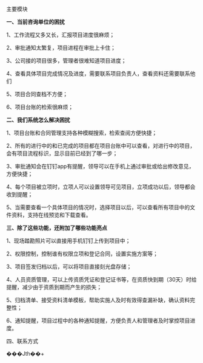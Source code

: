 主要模块

**一、当前咨询单位的困扰**

1、工作流程又多又长，汇报项目进度很麻烦；

2、审批通知太繁复，项目进程在审批上卡住；

3、公司接的项目很多，管理者很难知道项目进度；

4、查看具体项目完成情况及进度，需要联系项目负责人，查看资料还需要联系他们

5、项目合同查档不方便；

6、项目台账的检索很麻烦；

**二、我们系统怎么解决困扰**

1、项目台账和合同管理支持各种模糊搜索，检索查阅方便快捷；

2、所有的进行中的和已完成的项目都在项目台账中可以查看，对进行中的项目，会有项目流程标识，显示目前已经到了哪一步；

3、审批通知会在钉钉app有提醒，领导可以在手机上通过审批或给出修改意见，方便快捷；

4、每个项目被立项时，立项人可以设置领导可见项目，立项成功以后，领导都会收到提醒；

5、当需要查看一个具体项目的情况时，选择项目以后，可以查看所有项目中的文件资料，支持在线预览和下载查看。

**三、除了这些功能，还附加了哪些功能亮点**

1、现场踏勘照片可以直接用手机钉钉上传到项目中；

2、权限控制，控制谁有权限立项和登记合同，设置实施方案等；

3、项目签发归档以后，可以将项目直接刻光盘存储；

4、人员资质管理，可以上传资质凭证和登记证书等，在资质快到期（30天）时给提醒，减少由于资质到期而产生的损失；

5、归档清单、接受资料清单模板，帮助实施人及时有效得查漏补缺，确认资料完整性；

6、通知提醒，项目过程中的各种通知提醒，方便负责人和管理者及时掌控项目进度。

四、联系方式

���Jth��+

